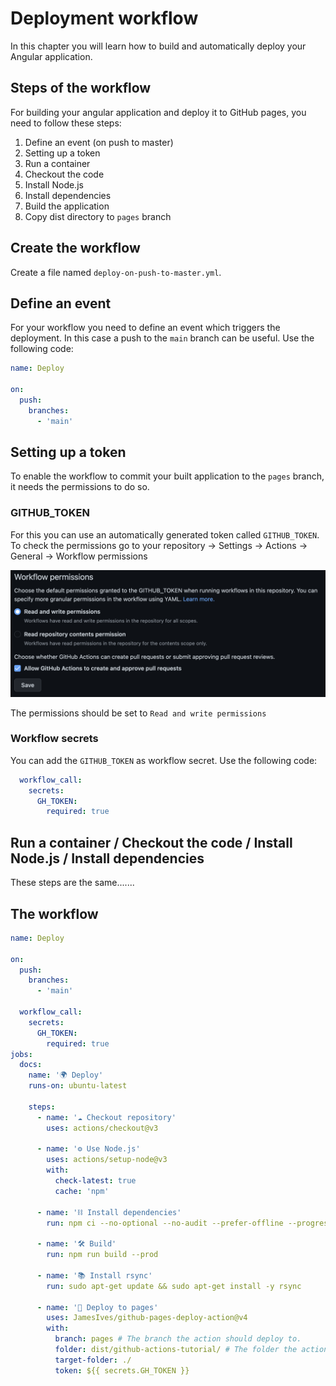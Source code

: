 # Deployment workflow
In this chapter you will learn how to build and automatically deploy your Angular application.

## Steps of the workflow
For building your angular application and deploy it to GitHub pages, you need to follow these steps:
1. Define an event (on push to master)
2. Setting up a token
3. Run a container
4. Checkout the code
5. Install Node.js
6. Install dependencies
7. Build the application
8. Copy dist directory to `pages` branch

## Create the workflow
Create a file named `deploy-on-push-to-master.yml`.

## Define an event
For your workflow you need to define an event which triggers the deployment.
In this case a push to the `main` branch can be useful. Use the following code:
```yml
name: Deploy

on:
  push:
    branches:
      - 'main'
```

## Setting up a token
To enable the workflow to commit your built application to the `pages` branch, it needs the permissions to do so.

### GITHUB_TOKEN
For this you can use an automatically generated token called `GITHUB_TOKEN`.
To check the permissions go to your repository &rarr; Settings &rarr; Actions &rarr; General &rarr; Workflow permissions  

![](assets/workflow-permissions.png)  

The permissions should be set to `Read and write permissions`

### Workflow secrets
You can add the `GITHUB_TOKEN` as workflow secret. Use the following code:  

```yml
  workflow_call:
    secrets:
      GH_TOKEN:
        required: true
```

## Run a container / Checkout the code / Install Node.js / Install dependencies
These steps are the same.......

## The workflow
```yml
name: Deploy

on:
  push:
    branches:
      - 'main'

  workflow_call:
    secrets:
      GH_TOKEN:
        required: true
jobs:
  docs:
    name: '🌍 Deploy'
    runs-on: ubuntu-latest

    steps:
      - name: '☁️ Checkout repository'
        uses: actions/checkout@v3

      - name: '⚙️ Use Node.js'
        uses: actions/setup-node@v3
        with:
          check-latest: true
          cache: 'npm'

      - name: '⛓️ Install dependencies'
        run: npm ci --no-optional --no-audit --prefer-offline --progress=false

      - name: '🛠️ Build'
        run: npm run build --prod

      - name: '📚 Install rsync'
        run: sudo apt-get update && sudo apt-get install -y rsync

      - name: '🚀 Deploy to pages'
        uses: JamesIves/github-pages-deploy-action@v4
        with:
          branch: pages # The branch the action should deploy to.
          folder: dist/github-actions-tutorial/ # The folder the action should deploy.
          target-folder: ./
          token: ${{ secrets.GH_TOKEN }}
```
